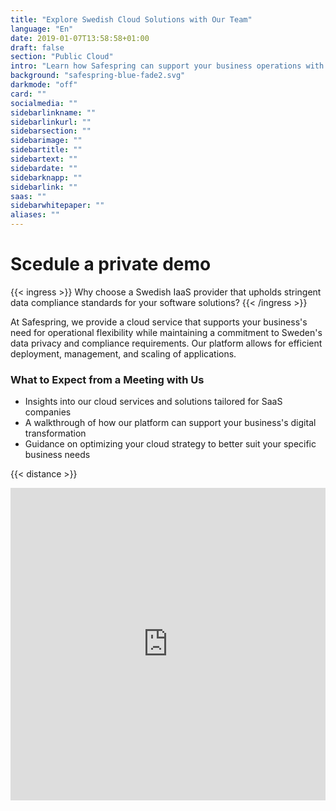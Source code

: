 ```yaml
---
title: "Explore Swedish Cloud Solutions with Our Team"
language: "En"
date: 2019-01-07T13:58:58+01:00
draft: false
section: "Public Cloud"
intro: "Learn how Safespring can support your business operations with a demonstration of our cloud platform."
background: "safespring-blue-fade2.svg"
darkmode: "off"
card: ""
socialmedia: ""
sidebarlinkname: ""
sidebarlinkurl: ""
sidebarsection: ""
sidebarimage: ""
sidebartitle: ""
sidebartext: ""
sidebardate: ""
sidebarknapp: ""
sidebarlink: ""
saas: ""
sidebarwhitepaper: ""
aliases: ""
---
```


# Scedule a private demo
{{< ingress >}}
Why choose a Swedish IaaS provider that upholds stringent data compliance standards for your software solutions?
{{< /ingress >}}

At Safespring, we provide a cloud service that supports your business's need for operational flexibility while maintaining a commitment to Sweden's data privacy and compliance requirements. Our platform allows for efficient deployment, management, and scaling of applications.

### What to Expect from a Meeting with Us

- Insights into our cloud services and solutions tailored for SaaS companies
- A walkthrough of how our platform can support your business's digital transformation
- Guidance on optimizing your cloud strategy to better suit your specific business needs

{{< distance >}}

<iframe src="https://next.safespring.com/index.php/apps/appointments/embed/VOZl8W1TrMMEFQ%3D%3D/form" width="100%" height="500px" frameborder="0" allowfullscreen></iframe>

